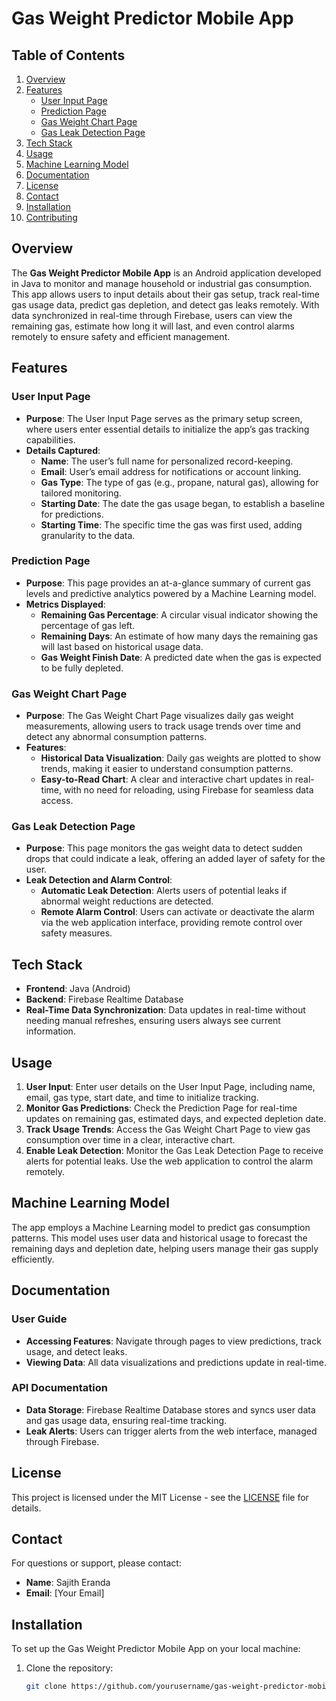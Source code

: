 # Gas Weight Predictor Mobile App

## Table of Contents

1. [Overview](#overview)
2. [Features](#features)
   - [User Input Page](#user-input-page)
   - [Prediction Page](#prediction-page)
   - [Gas Weight Chart Page](#gas-weight-chart-page)
   - [Gas Leak Detection Page](#gas-leak-detection-page)
3. [Tech Stack](#tech-stack)
4. [Usage](#usage)
5. [Machine Learning Model](#machine-learning-model)
6. [Documentation](#documentation)
7. [License](#license)
8. [Contact](#contact)
9. [Installation](#installation)
10. [Contributing](#contributing)

## Overview

The **Gas Weight Predictor Mobile App** is an Android application developed in Java to monitor and manage household or industrial gas consumption. This app allows users to input details about their gas setup, track real-time gas usage data, predict gas depletion, and detect gas leaks remotely. With data synchronized in real-time through Firebase, users can view the remaining gas, estimate how long it will last, and even control alarms remotely to ensure safety and efficient management.

## Features

### User Input Page
- **Purpose**: The User Input Page serves as the primary setup screen, where users enter essential details to initialize the app’s gas tracking capabilities.
- **Details Captured**:
  - **Name**: The user’s full name for personalized record-keeping.
  - **Email**: User’s email address for notifications or account linking.
  - **Gas Type**: The type of gas (e.g., propane, natural gas), allowing for tailored monitoring.
  - **Starting Date**: The date the gas usage began, to establish a baseline for predictions.
  - **Starting Time**: The specific time the gas was first used, adding granularity to the data.

### Prediction Page
- **Purpose**: This page provides an at-a-glance summary of current gas levels and predictive analytics powered by a Machine Learning model.
- **Metrics Displayed**:
  - **Remaining Gas Percentage**: A circular visual indicator showing the percentage of gas left.
  - **Remaining Days**: An estimate of how many days the remaining gas will last based on historical usage data.
  - **Gas Weight Finish Date**: A predicted date when the gas is expected to be fully depleted.

### Gas Weight Chart Page
- **Purpose**: The Gas Weight Chart Page visualizes daily gas weight measurements, allowing users to track usage trends over time and detect any abnormal consumption patterns.
- **Features**:
  - **Historical Data Visualization**: Daily gas weights are plotted to show trends, making it easier to understand consumption patterns.
  - **Easy-to-Read Chart**: A clear and interactive chart updates in real-time, with no need for reloading, using Firebase for seamless data access.

### Gas Leak Detection Page
- **Purpose**: This page monitors the gas weight data to detect sudden drops that could indicate a leak, offering an added layer of safety for the user.
- **Leak Detection and Alarm Control**:
  - **Automatic Leak Detection**: Alerts users of potential leaks if abnormal weight reductions are detected.
  - **Remote Alarm Control**: Users can activate or deactivate the alarm via the web application interface, providing remote control over safety measures.

## Tech Stack

- **Frontend**: Java (Android)
- **Backend**: Firebase Realtime Database
- **Real-Time Data Synchronization**: Data updates in real-time without needing manual refreshes, ensuring users always see current information.

## Usage

1. **User Input**: Enter user details on the User Input Page, including name, email, gas type, start date, and time to initialize tracking.
2. **Monitor Gas Predictions**: Check the Prediction Page for real-time updates on remaining gas, estimated days, and expected depletion date.
3. **Track Usage Trends**: Access the Gas Weight Chart Page to view gas consumption over time in a clear, interactive chart.
4. **Enable Leak Detection**: Monitor the Gas Leak Detection Page to receive alerts for potential leaks. Use the web application to control the alarm remotely.

## Machine Learning Model

The app employs a Machine Learning model to predict gas consumption patterns. This model uses user data and historical usage to forecast the remaining days and depletion date, helping users manage their gas supply efficiently.

## Documentation

### User Guide
- **Accessing Features**: Navigate through pages to view predictions, track usage, and detect leaks.
- **Viewing Data**: All data visualizations and predictions update in real-time.

### API Documentation
- **Data Storage**: Firebase Realtime Database stores and syncs user data and gas usage data, ensuring real-time tracking.
- **Leak Alerts**: Users can trigger alerts from the web interface, managed through Firebase.

## License

This project is licensed under the MIT License - see the [LICENSE](LICENSE) file for details.

## Contact

For questions or support, please contact:

- **Name**: Sajith Eranda
- **Email**: [Your Email]

## Installation

To set up the Gas Weight Predictor Mobile App on your local machine:

1. Clone the repository:
   ```bash
   git clone https://github.com/yourusername/gas-weight-predictor-mobile-app.git

